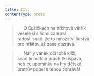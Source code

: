 ```yaml
---
title: II\.
contentType: prose
---
```


>      O Dušičkách na hřbitově větřík  
> vesele si s lidmi zahrává,  
> radostí snad, že to množství lidstva  
> pro hřbitov už zase dozrává.

>      Náhlý vánek oči tobě klíží,  
> snad to matčin prach tě uspává,  
> neb co upomínka na hry dětské  
> bratrův popel s tebou pohrává!
